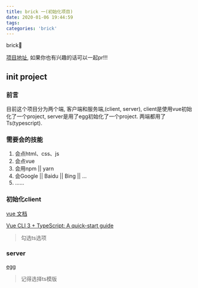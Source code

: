```yaml
---
title: brick 一(初始化项目)
date: 2020-01-06 19:44:59
tags:
categories: 'brick'
---
```


brick🧱

[项目地址](https://github.com/xiaotiandada/brick), 如果你也有兴趣的话可以一起pr!!!

<!-- more -->

## init project

### 前言

目前这个项目分为两个端, 客户端和服务端,(client, server), client是使用vue初始化了一个project, server是用了egg初始化了一个project. 两端都用了Ts(typescript).

### 需要会的技能

1. 会点html、css、js
2. 会点vue
3. 会用npm || yarn
4. 会Google || Baidu || Bing || ...
5. ......

### 初始化client

[vue 文档](https://cn.vuejs.org/)

[Vue CLI 3 + TypeScript: A quick-start guide](https://medium.com/@karl.lee/vue-cli-3-typescript-a-quick-start-guide-324a18859485)

> 勾选ts选项

### server

[egg](https://eggjs.org/)

> 记得选择ts模版